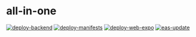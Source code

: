 # all-in-one
[![deploy-backend](https://github.com/rodinhatokay/all-in-one/actions/workflows/deploy-backend.yml/badge.svg)](https://github.com/rodinhatokay/all-in-one/actions/workflows/deploy-backend.yml) [![deploy-manifests](https://github.com/rodinhatokay/all-in-one/actions/workflows/deploy-manifests.yml/badge.svg)](https://github.com/rodinhatokay/all-in-one/actions/workflows/deploy-manifests.yml) [![deploy-web-expo](https://github.com/rodinhatokay/all-in-one/actions/workflows/deploy-web-expo.yml/badge.svg)](https://github.com/rodinhatokay/all-in-one/actions/workflows/deploy-web-expo.yml) [![eas-update](https://github.com/rodinhatokay/all-in-one/actions/workflows/eas-update.yml/badge.svg)](https://github.com/rodinhatokay/all-in-one/actions/workflows/eas-update.yml)
